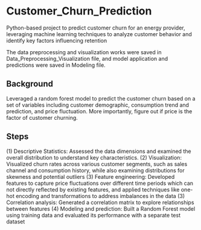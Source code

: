 # Customer_Churn_Prediction
Python-based project to predict customer churn for an energy provider, leveraging machine learning techniques to analyze customer behavior and identify key factors influencing retention

The data preprocessing and visualization works were saved in Data_Preprocessing_Visualization file, and model application and predictions were saved in Modeling file. 


## Background
Leveraged a random forest model to predict the customer churn based on a set of variables including customer demographic, consumption trend and prediction, and price fluctuation. More importantly, figure out if price is the factor of customer churning. 


## Steps
(1) Descriptive Statistics: Assessed the data dimensions and examined the overall distribution to understand key characteristics.
(2) Visualization:  Visualized churn rates across various customer segments, such as sales channel and consumption history, while also examining distributions for skewness and potential outliers
(3) Feature engineering: Developed features to capture price fluctuations over different time periods which can not directly reflected by existing features, and applied techniques like one-hot encoding and transformations to address imbalances in the data
(3) Correlation analysis: Generated a correlation matrix to explore relationships between features
(4) Modeling and prediction: Built a Random Forest model using training data and evaluated its performance with a separate test dataset


